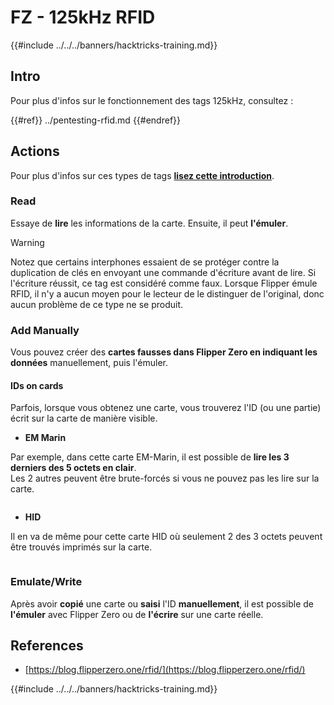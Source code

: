 # FZ - 125kHz RFID

{{#include ../../../banners/hacktricks-training.md}}


## Intro

Pour plus d'infos sur le fonctionnement des tags 125kHz, consultez :


{{#ref}}
../pentesting-rfid.md
{{#endref}}

## Actions

Pour plus d'infos sur ces types de tags [**lisez cette introduction**](../pentesting-rfid.md#low-frequency-rfid-tags-125khz).

### Read

Essaye de **lire** les informations de la carte. Ensuite, il peut **l'émuler**.

> [!WARNING]
> Notez que certains interphones essaient de se protéger contre la duplication de clés en envoyant une commande d'écriture avant de lire. Si l'écriture réussit, ce tag est considéré comme faux. Lorsque Flipper émule RFID, il n'y a aucun moyen pour le lecteur de le distinguer de l'original, donc aucun problème de ce type ne se produit.

### Add Manually

Vous pouvez créer des **cartes fausses dans Flipper Zero en indiquant les données** manuellement, puis l'émuler.

#### IDs on cards

Parfois, lorsque vous obtenez une carte, vous trouverez l'ID (ou une partie) écrit sur la carte de manière visible.

- **EM Marin**

Par exemple, dans cette carte EM-Marin, il est possible de **lire les 3 derniers des 5 octets en clair**.\
Les 2 autres peuvent être brute-forcés si vous ne pouvez pas les lire sur la carte.

<figure><img src="../../../images/image (104).png" alt=""><figcaption></figcaption></figure>

- **HID**

Il en va de même pour cette carte HID où seulement 2 des 3 octets peuvent être trouvés imprimés sur la carte.

<figure><img src="../../../images/image (1014).png" alt=""><figcaption></figcaption></figure>

### Emulate/Write

Après avoir **copié** une carte ou **saisi** l'ID **manuellement**, il est possible de **l'émuler** avec Flipper Zero ou de **l'écrire** sur une carte réelle.

## References

- [https://blog.flipperzero.one/rfid/](https://blog.flipperzero.one/rfid/)


{{#include ../../../banners/hacktricks-training.md}}
